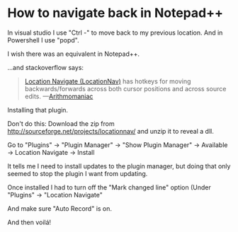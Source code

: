 # How to navigate back in Notepad++

In visual studio I use "Ctrl -" to move back to my previous location. And in Powershell I use "popd".

I wish there was an equivalent in Notepad++.

...and stackoverflow says:

> [Location Navigate (LocationNav)](http://sourceforge.net/projects/locationnav/) has hotkeys for moving backwards/forwards across both cursor positions and across source edits.
> &mdash;[Arithmomaniac](http://stackoverflow.com/a/17410670)

Installing that plugin.

Don't do this: Download the zip from http://sourceforge.net/projects/locationnav/ and unzip it to reveal a dll.

Go to "Plugins" -> "Plugin Manager" -> "Show Plugin Manager" -> Available -> Location Navigate -> Install

It tells me I need to install updates to the plugin manager, but doing that only seemed to stop the plugin I want from updating.

Once installed I had to turn off the "Mark changed line" option (Under "Plugins" -> "Location Navigate" 

And make sure "Auto Record" is on. 

And then voil&aacute;!
